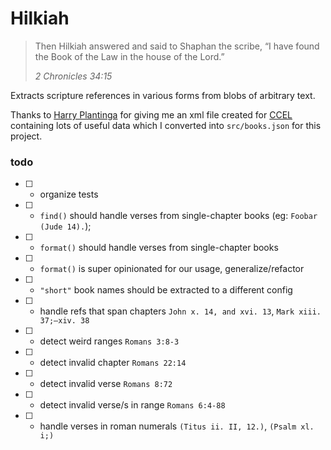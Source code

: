 # Hilkiah

> Then Hilkiah answered and said to Shaphan the scribe, “I have found the Book of the Law in the house of the Lord.”
>
> _2 Chronicles 34:15_

Extracts scripture references in various forms from blobs of arbitrary text.

Thanks to [Harry Plantinga](http://www.calvin.edu/~hplantin/) for giving me an xml file created for [CCEL](http://www.ccel.org/) containing lots of useful data which I converted into `src/books.json` for this project.

### todo

- [ ] - organize tests
- [ ] - `find()` should handle verses from single-chapter books (eg: `Foobar (Jude 14).`);
- [ ] - `format()` should handle verses from single-chapter books
- [ ] - `format()` is super opinionated for our usage, generalize/refactor
- [ ] - `"short"` book names should be extracted to a different config
- [ ] - handle refs that span chapters `John x. 14, and xvi. 13`, `Mark xiii. 37;—xiv. 38`
- [ ] - detect weird ranges `Romans 3:8-3`
- [ ] - detect invalid chapter `Romans 22:14`
- [ ] - detect invalid verse `Romans 8:72`
- [ ] - detect invalid verse/s in range `Romans 6:4-88`
- [ ] - handle verses in roman numerals `(Titus ii. II, 12.)`, `(Psalm xl. i;)`
